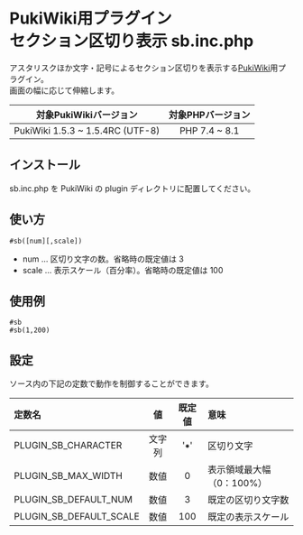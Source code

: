 # PukiWiki用プラグイン<br>	セクション区切り表示 sb.inc.php

アスタリスクほか文字・記号によるセクション区切りを表示する[PukiWiki](https://pukiwiki.osdn.jp/)用プラグイン。  
画面の幅に応じて伸縮します。

|対象PukiWikiバージョン|対象PHPバージョン|
|:---:|:---:|
|PukiWiki 1.5.3 ~ 1.5.4RC (UTF-8)|PHP 7.4 ~ 8.1|

## インストール

sb.inc.php を PukiWiki の plugin ディレクトリに配置してください。

## 使い方

```
#sb([num][,scale])
```

* num … 区切り文字の数。省略時の既定値は 3
* scale … 表示スケール（百分率）。省略時の既定値は 100

## 使用例

```
#sb
#sb(1,200)
```

## 設定

ソース内の下記の定数で動作を制御することができます。

|定数名|値|既定値|意味|
|:---|:---:|:---:|:---|
|PLUGIN_SB_CHARACTER|文字列|'⁕'|区切り文字|
|PLUGIN_SB_MAX_WIDTH|数値|0|表示領域最大幅（0：100%）|
|PLUGIN_SB_DEFAULT_NUM|数値|3|既定の区切り文字数|
|PLUGIN_SB_DEFAULT_SCALE|数値|100|既定の表示スケール|
